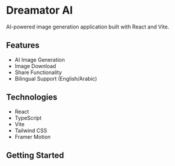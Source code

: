 # Dreamator AI

AI-powered image generation application built with React and Vite.

## Features
- AI Image Generation
- Image Download
- Share Functionality
- Bilingual Support (English/Arabic)

## Technologies
- React
- TypeScript
- Vite
- Tailwind CSS
- Framer Motion

## Getting Started
